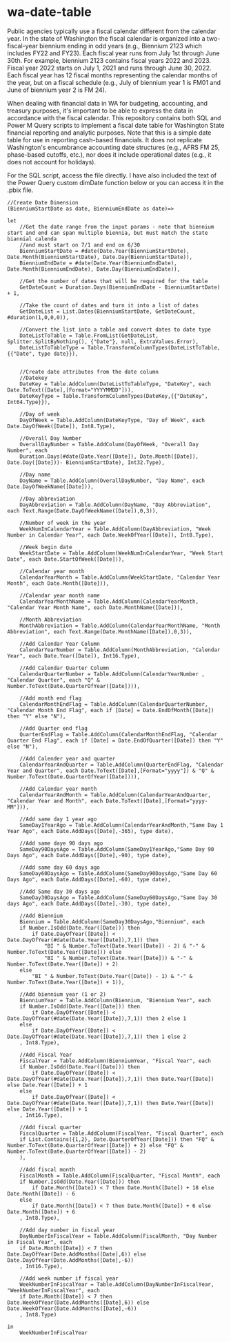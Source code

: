 # wa-date-table
Public agencies typically use a fiscal calendar different from the calendar year. In the state of Washington the fiscal calendar is organized into a two-fiscal-year biennium ending in odd years (e.g., Biennium 2123 which includes FY22 and FY23). Each fiscal year runs from July 1st through June 30th. For example, biennium 2123 contains fiscal years 2022 and 2023. Fiscal year 2022 starts on July 1, 2021 and runs through June 30, 2022. Each fiscal year has 12 fiscal months representing the calendar months of the year, but on a fiscal schedule (e.g., July of biennium year 1 is FM01 and June of biennium year 2 is FM 24). 

When dealing with financial data in WA for budgeting, accounting, and treasury purposes, it's important to be able to express the data in accordance with the fiscal calendar. This repository contains both SQL and Power M Query scripts to implement a fiscal date table for Washington State financial reporting and analytic purposes. Note that this is a simple date table for use in reporting cash-based financials. It does not replicate Washington's encumbrance accounting date structures (e.g., AFRS FM 25, phase-based cutoffs, etc.), nor does it include operational dates (e.g., it does not account for holidays). 

For the SQL script, access the file directly. I have also included the text of the Power Query custom dimDate function below or you can access it in the .pbix file.

```
//Create Date Dimension
(BienniumStartDate as date, BienniumEndDate as date)=>

let
    //Get the date range from the input params - note that biennium start and end can span multiple biennia, but must match the state biannial calenda
    //and must start on 7/1 and end on 6/30
    BienniumStartDate = #date(Date.Year(BienniumStartDate), Date.Month(BienniumStartDate), Date.Day(BienniumStartDate)),
    BienniumEndDate = #date(Date.Year(BienniumEndDate), Date.Month(BienniumEndDate), Date.Day(BienniumEndDate)),

    //Get the number of dates that will be required for the table
    GetDateCount = Duration.Days(BienniumEndDate - BienniumStartDate) + 1,

    //Take the count of dates and turn it into a list of dates
    GetDateList = List.Dates(BienniumStartDate, GetDateCount, #duration(1,0,0,0)),

    //Convert the list into a table and convert dates to date type
    DateListToTable = Table.FromList(GetDateList, Splitter.SplitByNothing(), {"Date"}, null, ExtraValues.Error),
    DateListToTableType = Table.TransformColumnTypes(DateListToTable,{{"Date", type date}}),
    

    //Create date attributes from the date column
    //Datekey
    DateKey = Table.AddColumn(DateListToTableType, "DateKey", each Date.ToText([Date],[Format="YYYYMMDD"])),
    DateKeyType = Table.TransformColumnTypes(DateKey,{{"DateKey", Int64.Type}}),

    //Day of week
    DayOfWeek = Table.AddColumn(DateKeyType, "Day of Week", each Date.DayOfWeek([Date]), Int8.Type),

    //Overall Day Number
    OverallDayNumber = Table.AddColumn(DayOfWeek, "Overall Day Number", each 
    Duration.Days(#date(Date.Year([Date]), Date.Month([Date]), Date.Day([Date]))- BienniumStartDate), Int32.Type),
    
    //Day name
    DayName = Table.AddColumn(OverallDayNumber, "Day Name", each Date.DayOfWeekName([Date])),

    //Day abbreviation
    DayAbbreviation = Table.AddColumn(DayName, "Day Abbreviation", each Text.Range(Date.DayOfWeekName([Date]),0,3)),

    //Number of week in the year
    WeekNumInCalendarYear = Table.AddColumn(DayAbbreviation, "Week Number in Calendar Year", each Date.WeekOfYear([Date]), Int8.Type),

    //Week begin date
    WeekStartDate = Table.AddColumn(WeekNumInCalendarYear, "Week Start Date", each Date.StartOfWeek([Date])),

    //Calendar year month
    CalendarYearMonth = Table.AddColumn(WeekStartDate, "Calendar Year Month", each Date.Month([Date])),
    
    //Calendar year month name
    CalendarYearMonthName = Table.AddColumn(CalendarYearMonth, "Calendar Year Month Name", each Date.MonthName([Date])),

    //Month Abbreviation
    MonthAbbreviation = Table.AddColumn(CalendarYearMonthName, "Month Abbreviation", each Text.Range(Date.MonthName([Date]),0,3)),

    //Add Calendar Year Column
    CalendarYearNumber = Table.AddColumn(MonthAbbreviation, "Calendar Year", each Date.Year([Date]), Int16.Type),

    //Add Calendar Quarter Column
    CalendarQuarterNumber = Table.AddColumn(CalendarYearNumber , "Calendar Quarter", each "Q" & Number.ToText(Date.QuarterOfYear([Date]))),

    //Add month end flag
    CalendarMonthEndFlag = Table.AddColumn(CalendarQuarterNumber, "Calendar Month End Flag", each if [Date] = Date.EndOfMonth([Date]) then "Y" else "N"),

    //Add Quarter end flag
    QuarterEndFlag = Table.AddColumn(CalendarMonthEndFlag, "Calendar Quarter End Flag", each if [Date] = Date.EndOfQuarter([Date]) then "Y" else "N"),

    //Add Calender year and quarter
    CalendarYearAndQuarter = Table.AddColumn(QuarterEndFlag, "Calendar Year and Quarter", each Date.ToText([Date],[Format="yyyy"]) & "Q" & Number.ToText(Date.QuarterOfYear([Date]))),

    //Add Calendar year month
    CalendarYearAndMonth = Table.AddColumn(CalendarYearAndQuarter, "Calendar Year and Month", each Date.ToText([Date],[Format="yyyy-MM"])),

    //Add same day 1 year ago
    SameDay1YearAgo = Table.AddColumn(CalendarYearAndMonth,"Same Day 1 Year Ago", each Date.AddDays([Date],-365), type date),

    //Add same daye 90 days ago
    SameDay90DaysAgo = Table.AddColumn(SameDay1YearAgo,"Same Day 90 Days Ago", each Date.AddDays([Date],-90), type date),

    //Add same day 60 days ago
    SameDay60DaysAgo = Table.AddColumn(SameDay90DaysAgo,"Same Day 60 Days Ago", each Date.AddDays([Date],-60), type date),

    //Add Same day 30 days ago
    SameDay30DaysAgo = Table.AddColumn(SameDay60DaysAgo,"Same Day 30 days Ago", each Date.AddDays([Date],-30), type date),

    //Add Biennium
    Biennium = Table.AddColumn(SameDay30DaysAgo,"Biennium", each 
    if Number.IsOdd(Date.Year([Date])) then 
        if Date.DayOfYear([Date]) < Date.DayOfYear(#date(Date.Year([Date]),7,1)) then  
            "BI " & Number.ToText(Date.Year([Date]) - 2) & "-" & Number.ToText(Date.Year([Date])) else 
            "BI " & Number.ToText(Date.Year([Date])) & "-" & Number.ToText(Date.Year([Date]) + 2) 
    else  
        "BI " & Number.ToText(Date.Year([Date]) - 1) & "-" & Number.ToText(Date.Year([Date]) + 1)),

    //Add biennium year (1 or 2)
    BienniumYear = Table.AddColumn(Biennium, "Biennium Year", each 
    if Number.IsOdd(Date.Year([Date])) then 
        if Date.DayOfYear([Date]) < Date.DayOfYear(#date(Date.Year([Date]),7,1)) then 2 else 1
    else 
        if Date.DayOfYear([Date]) < Date.DayOfYear(#date(Date.Year([Date]),7,1)) then 1 else 2
    , Int8.Type),

    //Add Fiscal Year
    FiscalYear = Table.AddColumn(BienniumYear, "Fiscal Year", each 
    if Number.IsOdd(Date.Year([Date])) then 
        if Date.DayOfYear([Date]) < Date.DayOfYear(#date(Date.Year([Date]),7,1)) then Date.Year([Date]) else Date.Year([Date]) + 1
    else 
        if Date.DayOfYear([Date]) < Date.DayOfYear(#date(Date.Year([Date]),7,1)) then Date.Year([Date]) else Date.Year([Date]) + 1
    , Int16.Type),

    //Add fiscal quarter
    FiscalQuarter = Table.AddColumn(FiscalYear, "Fiscal Quarter", each 
    if List.Contains({1,2}, Date.QuarterOfYear([Date])) then "FQ" & Number.ToText(Date.QuarterOfYear([Date]) + 2) else "FQ" & Number.ToText(Date.QuarterOfYear([Date]) - 2) 
    ),

    //Add fiscal month
    FiscalMonth = Table.AddColumn(FiscalQuarter, "Fiscal Month", each 
    if Number.IsOdd(Date.Year([Date])) then
        if Date.Month([Date]) < 7 then Date.Month([Date]) + 18 else Date.Month([Date]) - 6
    else
        if Date.Month([Date]) < 7 then Date.Month([Date]) + 6 else Date.Month([Date]) + 6
    , Int8.Type),

    //Add day number in fiscal year
    DayNumberInFiscalYear = Table.AddColumn(FiscalMonth, "Day Number in Fiscal Year", each 
    if Date.Month([Date]) < 7 then Date.DayOfYear(Date.AddMonths([Date],6)) else Date.DayOfYear(Date.AddMonths([Date],-6))
    , Int16.Type),

    //Add week number if fiscal year
    WeekNumberInFiscalYear = Table.AddColumn(DayNumberInFiscalYear, "WeekNumberInFiscalYear", each 
    if Date.Month([Date]) < 7 then Date.WeekOfYear(Date.AddMonths([Date],6)) else Date.WeekOfYear(Date.AddMonths([Date],-6))
    , Int8.Type)

in
    WeekNumberInFiscalYear
```

